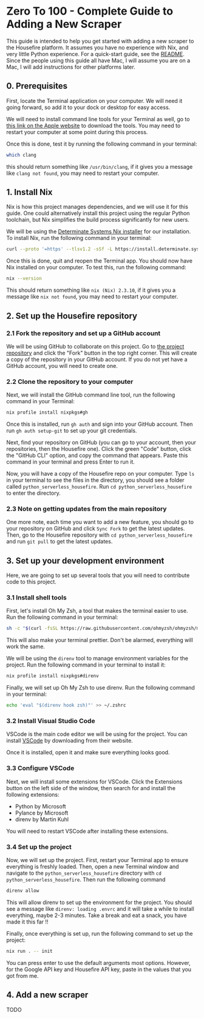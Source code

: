 # Zero To 100 - Complete Guide to Adding a New Scraper

This guide is intended to help you get started with adding a new scraper to the Housefire platform. It assumes you have no experience with Nix, and very little Python experience. For a quick-start guide, see the [README](https://github.com/liam-murphy14/python_serverless_housefire). Since the people using this guide all have Mac, I will assume you are on a Mac, I will add instructions for other platforms later.

## 0. Prerequisites
First, locate the Terminal application on your computer. We will need it going forward, so add it to your dock or desktop for easy access.

We will need to install command line tools for your Terminal as well, go to [this link on the Apple website](https://download.developer.apple.com/Developer_Tools/Command_Line_Tools_for_Xcode_16/Command_Line_Tools_for_Xcode_16.dmg) to download the tools. You may need to restart your computer at some point during this process.

Once this is done, test it by running the following command in your terminal:

```bash
which clang
```

this should return something like `/usr/bin/clang`, if it gives you a message like `clang not found`, you may need to restart your computer.

## 1. Install Nix

Nix is how this project manages dependencies, and we will use it for this guide. One could alternatively install this project using the regular Python toolchain, but Nix simplifies the build process significantly for new users.

We will be using the [Determinate Systems Nix installer](https://zero-to-nix.com/concepts/nix-installer#:~:text=The%20Determinate%20Nix%20Installer%2C%20from,users%20to%20enable%20those%20features.) for our installation. To install Nix, run the following command in your terminal:

```bash
curl --proto '=https' --tlsv1.2 -sSf -L https://install.determinate.systems/nix | sh -s -- install
```

Once this is done, quit and reopen the Terminal app. You should now have Nix installed on your computer. To test this, run the following command:

```bash
nix --version
```

This should return something like `nix (Nix) 2.3.10`, if it gives you a message like `nix not found`, you may need to restart your computer.

## 2. Set up the Housefire repository

### 2.1 Fork the repository and set up a GitHub account

We will be using GitHub to collaborate on this project. Go to [the project repository](https://github.com/liam-murphy14/python_serverless_housefire) and click the "Fork" button in the top right corner. This will create a copy of the repository in your GitHub account. If you do not yet have a GitHub account, you will need to create one.

### 2.2 Clone the repository to your computer

Next, we will install the GitHub command line tool, run the following command in your Terminal:

```bash
nix profile install nixpkgs#gh
```

Once this is installed, run `gh auth` and sign into your GitHub account. Then run `gh auth setup-git` to set up your git credentials.

Next, find your repository on GitHub (you can go to your account, then your repositories, then the Housefire one). Click the green "Code" button, click the "GitHub CLI" option, and copy the command that appears. Paste this command in your terminal and press Enter to run it.

Now, you will have a copy of the Housefire repo on your computer. Type `ls` in your terminal to see the files in the directory, you should see a folder called `python_serverless_housefire`. Run `cd python_serverless_housefire` to enter the directory.

### 2.3 Note on getting updates from the main repository

One more note, each time you want to add a new feature, you should go to your repository on GitHub and click `Sync Fork` to get the latest updates. Then, go to the Housefire repository with `cd python_serverless_housefire` and run `git pull` to get the latest updates.

## 3. Set up your development environment

Here, we are going to set up several tools that you will need to contribute code to this project.

### 3.1 Install shell tools

First, let's install Oh My Zsh, a tool that makes the terminal easier to use. Run the following command in your terminal:

```bash
sh -c "$(curl -fsSL https://raw.githubusercontent.com/ohmyzsh/ohmyzsh/master/tools/install.sh)"
```

This will also make your terminal prettier. Don't be alarmed, everything will work the same.

We will be using the `direnv` tool to manage environment variables for the project. Run the following command in your terminal to install it:

```bash
nix profile install nixpkgs#direnv
```

Finally, we will set up Oh My Zsh to use direnv. Run the following command in your terminal:

```bash
echo 'eval "$(direnv hook zsh)"' >> ~/.zshrc
```

### 3.2 Install Visual Studio Code

VSCode is the main code editor we will be using for the project. You can install [VSCode](https://code.visualstudio.com) by downloading from their website.

Once it is installed, open it and make sure everything looks good.

### 3.3 Configure VSCode

Next, we will install some extensions for VSCode. Click the Extensions button on the left side of the window, then search for and install the following extensions:

- Python by Microsoft
- Pylance by Microsoft
- direnv by Martin Kuhl

You will need to restart VSCode after installing these extensions.

### 3.4 Set up the project

Now, we will set up the project. First, restart your Terminal app to ensure everything is freshly loaded. Then, open a new Terminal window and navigate to the `python_serverless_housefire` directory with `cd python_serverless_housefire`. Then run the following command

```bash
direnv allow
```

This will allow direnv to set up the environment for the project. You should see a message like `direnv: loading .envrc` and it will take a while to install everything, maybe 2-3 minutes. Take a break and eat a snack, you have made it this far !!

Finally, once everything is set up, run the following command to set up the project:

```bash
nix run . -- init
```

You can press enter to use the default arguments most options. However, for the Google API key and Housefire API key, paste in the values that you got from me.

## 4. Add a new scraper

TODO
